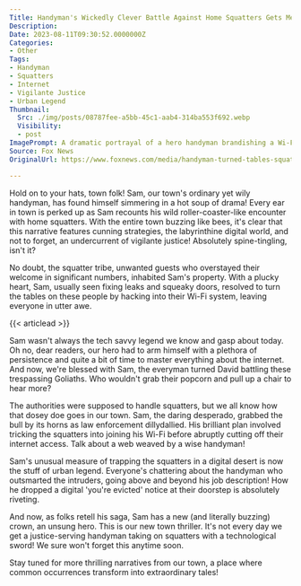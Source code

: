 ```yaml
---
Title: Handyman's Wickedly Clever Battle Against Home Squatters Gets Media Buzzing!
Description: 
Date: 2023-08-11T09:30:52.0000000Z
Categories:
- Other
Tags:
- Handyman
- Squatters
- Internet
- Vigilante Justice
- Urban Legend
Thumbnail:
  Src: ./img/posts/08787fee-a5bb-45c1-aab4-314ba553f692.webp
  Visibility:
  - post
ImagePrompt: A dramatic portrayal of a hero handyman brandishing a Wi-Fi symbol as a sword, warding off a band of menacing squatters. The background is our little town, with people gathering, their awe-struck faces reflecting the light of this unexpected spectacle.
Source: Fox News
OriginalUrl: https://www.foxnews.com/media/handyman-turned-tables-squatters-claims-hacked-system-handle

---
```

Hold on to your hats, town folk! Sam, our town's ordinary yet wily handyman, has found himself simmering in a hot soup of drama! Every ear in town is perked up as Sam recounts his wild roller-coaster-like encounter with home squatters. With the entire town buzzing like bees, it's clear that this narrative features cunning strategies, the labyrinthine digital world, and not to forget, an undercurrent of vigilante justice! Absolutely spine-tingling, isn't it? 

 No doubt, the squatter tribe, unwanted guests who overstayed their welcome in significant numbers, inhabited Sam's property. With a plucky heart, Sam, usually seen fixing leaks and squeaky doors, resolved to turn the tables on these people by hacking into their Wi-Fi system, leaving everyone in utter awe.

 {{< articlead >}}

Sam wasn't always the tech savvy legend we know and gasp about today. Oh no, dear readers, our hero had to arm himself with a plethora of persistence and quite a bit of time to master everything about the internet. And now, we're blessed with Sam, the everyman turned David battling these trespassing Goliaths. Who wouldn't grab their popcorn and pull up a chair to hear more?

The authorities were supposed to handle squatters, but we all know how that dosey doe goes in our town. Sam, the daring desperado, grabbed the bull by its horns as law enforcement dillydallied. His brilliant plan involved tricking the squatters into joining his Wi-Fi before abruptly cutting off their internet access. Talk about a web weaved by a wise handyman!

Sam's unusual measure of trapping the squatters in a digital desert is now the stuff of urban legend. Everyone's chattering about the handyman who outsmarted the intruders, going above and beyond his job description! How he dropped a digital 'you're evicted' notice at their doorstep is absolutely riveting.

And now, as folks retell his saga, Sam has a new (and literally buzzing) crown, an unsung hero. This is our new town thriller. It's not every day we get a justice-serving handyman taking on squatters with a technological sword! We sure won't forget this anytime soon.

Stay tuned for more thrilling narratives from our town, a place where common occurrences transform into extraordinary tales!